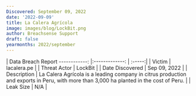 ```yaml
---
Discovered: September 09, 2022
date: '2022-09-09'
title: La Calera Agrícola
image: images/blog/LockBit.png
author: Breachsense Support
draft: false
yearmonths: 2022/september
---
```



| Data Breach Report
------------:     |:-------------:    | :-----:|
| Victim      | lacalera.pe      | 
| Threat Actor      | LockBit      | 
| Date Discovered      | Sep 09, 2022      | 
| Description      | La Calera Agrícola is a leading company in citrus production and exports in Peru, with more than 3,000 ha planted in the cost of Peru.      | 
| Leak Size      | N/A      | 

